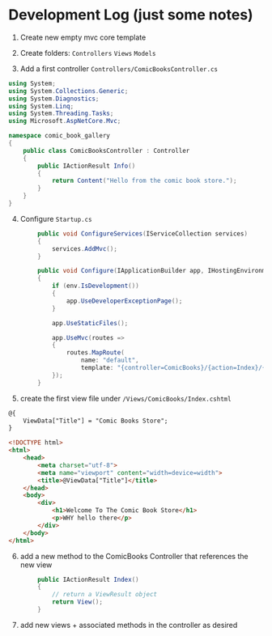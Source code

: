# Development Log (just some notes)

1. Create new empty mvc core template
2. Create folders: `Controllers` `Views` `Models`

3. Add a first controller `Controllers/ComicBooksController.cs`
```cs
using System;
using System.Collections.Generic;
using System.Diagnostics;
using System.Linq;
using System.Threading.Tasks;
using Microsoft.AspNetCore.Mvc;

namespace comic_book_gallery
{
    public class ComicBooksController : Controller
    {
        public IActionResult Info()
        {
            return Content("Hello from the comic book store.");
        }
    }
}
```

4. Configure `Startup.cs`
```cs
        public void ConfigureServices(IServiceCollection services)
        {
            services.AddMvc();
        }
```

```cs
        public void Configure(IApplicationBuilder app, IHostingEnvironment env)
        {
            if (env.IsDevelopment())
            {
                app.UseDeveloperExceptionPage();
            }

            app.UseStaticFiles();

            app.UseMvc(routes =>
            {
                routes.MapRoute(
                    name: "default",
                    template: "{controller=ComicBooks}/{action=Index}/{id?}");
            });
        }
```





5. create the first view file under `/Views/ComicBooks/Index.cshtml`
```html
@{
    ViewData["Title"] = "Comic Books Store";
}

<!DOCTYPE html>
<html>
    <head>
        <meta charset="utf-8">
        <meta name="viewport" content="width=device=width">
        <title>@ViewData["Title"]</title>
    </head>
    <body>
        <div>
            <h1>Welcome To The Comic Book Store</h1>
            <p>WHY hello there</p>
        </div>
    </body>
</html>
```
6. add a new method to the ComicBooks Controller that references the new view
```cs
        public IActionResult Index()
        {
            // return a ViewResult object
            return View();
        }
```

7. add new views + associated methods in the controller as desired
